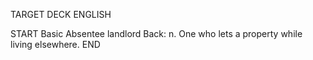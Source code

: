 TARGET DECK
ENGLISH

START
Basic
Absentee landlord
Back: n. One who lets a property while living elsewhere.
END
